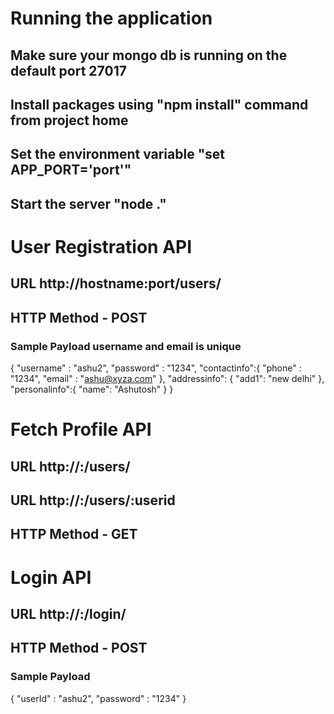 # Running the application

## Make sure your mongo db is running on the default port 27017
## Install packages using "npm install" command from project home

## Set the environment variable "set APP_PORT='port'"
## Start the server "node ."

# User Registration API 
## URL http://hostname:port/users/
## HTTP Method - POST
### Sample Payload username and email is unique
{
    "username" : "ashu2",
    "password" : "1234",
  "contactinfo":{
    "phone" : "1234",
    "email" : "ashu@xyza.com"
  },
  "addressinfo": {
    "add1": "new delhi"
  },
  "personalinfo":{
    "name": "Ashutosh"
  }
}

# Fetch Profile API 
## URL http://<hostname>:<port>/users/
## URL http://<hostname>:<port>/users/:userid
## HTTP Method - GET


# Login API
## URL http://<hostname>:<port>/login/
## HTTP Method - POST
### Sample Payload
{
    "userId" : "ashu2",
    "password" : "1234"
}



